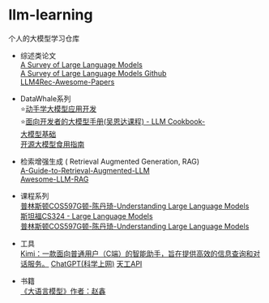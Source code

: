 # llm-learning
个人的大模型学习仓库

+ 综述类论文<br>
[A Survey of Large Language Models](https://arxiv.org/pdf/2303.18223)<br>
[A Survey of Large Language Models Github](https://github.com/RUCAIBox/LLMSurvey/tree/main)<br>
[LLM4Rec-Awesome-Papers](https://github.com/WLiK/LLM4Rec-Awesome-Papers)

+ DataWhale系列<br>
⭐[动手学大模型应用开发](https://github.com/datawhalechina/llm-universe/tree/main)<br>
⭐[面向开发者的大模型手册(吴恩达课程) - LLM Cookbook-](https://github.com/datawhalechina/llm-cookbook)<br>
[大模型基础](https://github.com/datawhalechina/so-large-lm/tree/main)<br>
[开源大模型食用指南](https://github.com/datawhalechina/self-llmn)<br>

+ 检索增强生成 ( Retrieval Augmented Generation, RAG)<br>
[A-Guide-to-Retrieval-Augmented-LLM](https://github.com/Wang-Shuo/A-Guide-to-Retrieval-Augmented-LLM)<br>
[Awesome-LLM-RAG](https://github.com/jxzhangjhu/Awesome-LLM-RAG)

+ 课程系列<br>
[普林斯顿COS597G顿-陈丹琦-Understanding Large Language Models](https://www.cs.princeton.edu/courses/archive/fall22/cos597G/)<br>
[斯坦福CS324 - Large Language Models](https://stanford-cs324.github.io/winter2022/)<br>
[普林斯顿COS597G顿-陈丹琦-Understanding Large Language Models](https://www.cs.princeton.edu/courses/archive/fall22/cos597G/)<br>

+ 工具<br>
[Kimi：一款面向普通用户（C端）的智能助手，旨在提供高效的信息查询和对话服务。](https://kimi.moonshot.cn/)
[ChatGPT(科学上网)](https://chat.openai.com/)
[天工API](https://www.tiangong.cn/)

+ 书籍<br>
[《大语言模型》作者：赵鑫](https://llmbook-zh.github.io/)<br>
